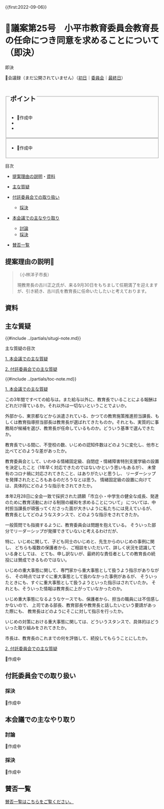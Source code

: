 {{first:2022-09-06}}

# 🚧議案第25号　小平市教育委員会教育長の任命につき同意を求めることについて（即決）

<i class="fa fa-gavel" aria-hidden="true"></i> 即決

<p id="read-kaigiroku">📄会議録（まだ公開されていません）（<a href="https://ssp.kaigiroku.net/tenant/kodaira/SpTop.html">初日</a>｜<a href="https://ssp.kaigiroku.net/tenant/kodaira/SpTop.html">委員会</a>｜<a href="https://ssp.kaigiroku.net/tenant/kodaira/SpTop.html">最終日</a>）</p>

<fieldset class="pnt">
  <legend><h2>ポイント</h2></legend>

- 🚧作成中
- <!--全会一致で可決しました -->
- <!--賛成多数で可決しました -->

</fieldset>

<fieldset class="sanpi">
<!--  <legend><h2>⭕️ 私（安竹洋平）の判断：賛成</h2></legend> -->
<!--  <legend><h2>❌ 私（安竹洋平）の判断：反対</h2></legend> -->

- 🚧作成中

</fieldset>

<div class="toc">

目次

- [提案理由の説明](#提案理由の説明)・[資料](#資料)

- [主な質疑](#主な質疑)
- [付託委員会での取り扱い](#付託委員会での取り扱い)
  - [採決](#採決)
- [本会議での主なやり取り](#本会議での主なやり取り)
  - [討論](#討論)
  - [採決](#採決-1)
- [賛否一覧](#賛否一覧)

</div>

## 提案理由の説明🚧

> （小林洋子市長）
>
> 現教育長の古川正之氏が、来る9月30日をもちまして任期満了を迎えますが、引き続き、古川氏を教育長に任命いたしたいと考えております。


## 資料


<div class="ippan-situgi">


## 主な質疑
{{#include ../partials/situgi-note.md}}


<div class="toc">

主な質疑の目次

[1. 本会議での主な質疑](#1-本会議での主な質疑)


[2. 付託委員会での主な質疑](#2-付託委員会での主な質疑)


{{#include ../partials/toc-note.md}}

</div>

<div class="situgi-heading" id="1-本会議での主な質疑"><a class="header" href="#1-本会議での主な質疑">1. 本会議での主な質疑</a></div>


<div class="bln bleft yasutake" data-speaker="😃⭐️安竹洋平議員（一人会派の会）">

この3年間ですべての給与は。また給与以外に、教育長でいることによる報酬はどれだけ得ているか。それ以外は一切ないということでよいか。

</div>

<div class="bln bleft yasutake" data-speaker="😃⭐️安竹洋平議員（一人会派の会）">

外部から、東京都などから派遣されている、かつての教育施策推進担当課長、もしくは教育指導担当部長は教育長が選ばれてきたものか。それとも、実質的に事務局が候補を選び、教育長が任命しているものか。どういう基準で選んできたか。

</div>

<div class="bln bleft yasutake" data-speaker="😃⭐️安竹洋平議員（一人会派の会）">

教育長でいる間に、不登校の数、いじめの認知件数はどのように変化し、他市と比べてどのような差があったか。

</div>

<div class="bln bleft yasutake" data-speaker="😃⭐️安竹洋平議員（一人会派の会）">

教育委員会として、いわゆる情緒固定級、自閉症・情緒障害特別支援学級の設置を決定したこと（1年早く対応できたのではないかという思いもあるが）、
未曾有のコロナ禍に対応されてきたこと、はありがたいと思うし、
リーダーシップを発揮されたところもあるのだろうなとは思う。
情緒固定級の設置に向けては、具体的にどのような指示をされてきたか。

</div>

<div class="bln bleft yasutake" data-speaker="😃⭐️安竹洋平議員（一人会派の会）">

本年2月28日に全会一致で採択された請願「市立小・中学生の健全な成長、発達のために教育活動における制限の緩和を求めることについて」
については、中村担当課長が頑張ってくださった面が大きいように私たちには見えているが、
教育長としてどのようなスタンスで、どのような指示をされてきたか。

</div>

<div class="bln bleft yasutake" data-speaker="😃⭐️安竹洋平議員（一人会派の会）">

一般質問でも指摘するように、教育委員会は問題を抱えている。
そういった部分でリーダーシップが発揮できていないと考えるわけだが、

</div>

<div class="bln bleft yasutake" data-speaker="😃⭐️安竹洋平議員（一人会派の会）">

特に、いじめに関して、子ども同士のいじめと、先生からのいじめの事例に関し、
どちらも複数の保護者から、ご相談をいただいて、詳しく状況を認識している身としては、
とても、申し訳ないが、最終的な責任者としての教育長の続投には賛成できるものではない。

</div>

<div class="bln bleft yasutake" data-speaker="😃⭐️安竹洋平議員（一人会派の会）">

いじめの重大事態に関して、専門家から重大事態として扱うよう指示がありながら、
その時点ではすぐに重大事態として扱わなかった事例があるが、
そういったときにも、すぐに重大事態として扱うようといった指示はされていたか。
それとも、そういった情報は教育長に上がっていなかったのか。

</div>

<div class="bln bleft yasutake" data-speaker="😃⭐️安竹洋平議員（一人会派の会）">

いじめ重大事態になるようなケースでも、保護者から、担当の職員には不信感しかないので、
上司である部長、教育部長や教育長と話したいという要請があった際にも、
教育長はどのようにそこに対して指示を行ったか。

</div>

<div class="bln bleft yasutake" data-speaker="😃⭐️安竹洋平議員（一人会派の会）">

いじめの対策における重大事態に関しては、どういうスタンスで、具体的はどういった取り組みをされてきたか。

</div>

<div class="bln bleft yasutake" data-speaker="😃⭐️安竹洋平議員（一人会派の会）">

市長は、教育長のこれまでの何を評価して、続投してもらうことにしたか。

</div>

<div class="situgi-heading" id="2-付託委員会での主な質疑"><a class="header" href="#2-付託委員会での主な質疑">2. 付託委員会での主な質疑</a></div>

🚧作成中

<!-- この議案は総務委員会に付託されました。主な質疑を記します。-->
<!-- この議案は生活文教委員会に付託されました。主な質疑を記します。一人会派の会からは、伊藤央雄議員が委員として参加しました。私の質問も託しています。-->
<!-- この議案は厚生委員会に付託されました。主な質疑を記します。一人会派の会からは、橋本久雄議員が委員として参加しました。私の質問も託しています。-->
<!-- この議案は環境建設委員会に付託されました。主な質疑を記します。一人会派の会からは、私（安竹洋平議員）が委員として参加しました。-->


</div>

## 付託委員会での取り扱い
### 採決
🚧作成中
<!-- 全委員が賛成⭕️ -->

<!--
|会派名 | ⭕️賛成／❌反対／🪑退席 |
|--- | ---|
|一人会派の会 |  |
|政和会 |  |
|公明党 |  |
|フォーラム小平 |  |
|共産党小平市議団 |  |
|生活者ネットワーク |  |
|まちづくり市民こだいら |  |
-->

<!-- 全会一致で、可決すべきものと決しました。-->
<!-- 賛成多数で、可決すべきものと決しました。-->
<!-- 賛成少数で、否決すべきものと決しました。-->

## 本会議での主なやり取り
### 討論
🚧作成中
<!--なし-->

<!--
|会派名 | ⭕️賛成討論／❌反対討論／🪑討論なし |
|--- | ---|
|一人会派の会 | ❌ |
|政和会 | ❌ |
|公明党 |  |
|フォーラム小平 |  |
|共産党小平市議団 |  |
|生活者ネットワーク |  |
|まちづくり市民こだいら |  |

#### 一人会派の会の賛成・反対討論（🚧議員）

-->

<!-- 代表して伊藤央🚧橋本久雄議員が反対🚧賛成討論を行いました。私の主張も託しました。 -->
<!-- 代表して私（安竹洋平議員）が反対賛成討論を行いました。 -->

> 

<!-- それ以外の会派の討論は[こちらをご参照ください]()。 -->


### 採決
🚧作成中

<!--
|議員名（会派名） | ⭕️賛成／❌反対／🪑退場・欠席 |
|--- | ---|
|安竹洋平（一人会派の会） | ⭕️❌ |
|伊藤央（一人会派の会） | ⭕️❌ |
|橋本久雄（一人会派の会） | ⭕️❌ |
|（政和会） | ⭕️❌ |
|（公明党） | ⭕️❌ |
|（フォーラム小平） | ⭕️❌ |
|（共産党小平市議団） | ⭕️❌ |
|（生活者ネットワーク） | ⭕️❌ |
|（まちづくり市民こだいら） | ⭕️❌ |


<!--全議員が賛成⭕️-->

<!-- 全会一致で可決しました。-->
<!-- 賛成多数で可決しました。-->
<!-- 賛成少数で否決しました。 -->

## 賛否一覧
[賛否一覧はこちらをご覧ください。](./index.md#賛否)

